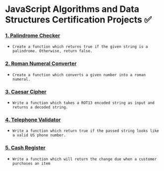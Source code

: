 # JavaScript Algorithms and Data Structures Certification Projects ✅

### [1. Palindrome Checker](./1%20-%20Palindrome%20Challenge/)
* `Create a function which returns true if the given string is a palindrome. Otherwise, return false.`
  
### [2. Roman Numeral Converter](./2%20-%20Roman%20Numeral%20Converter/)
* `Create a function which converts a given number into a roman numeral.`


### [3. Caesar Cipher](./3%20-%20Caeser%20Cipher/)

* `Write a function which takes a ROT13 encoded string as input and returns a decoded string.`

### [4. Telephone Validator](./4%20-%20Telephone%20Validator/)
* `Write a function which return true if the passed string looks like a valid US phone number.`

### [5. Cash Register](./5%20-%20Cash%20Register/)
* `Write a function which will return the change due when a customer purchases an item`